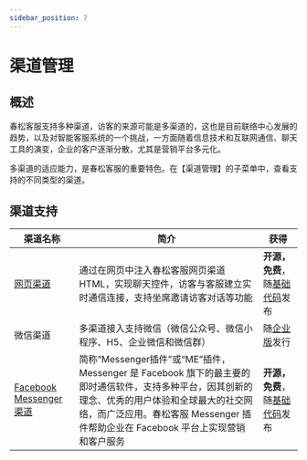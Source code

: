 ```yaml
---
sidebar_position: 7
---
```


# 渠道管理

## 概述

春松客服支持多种渠道，访客的来源可能是多渠道的，这也是目前联络中心发展的趋势，以及对智能客服系统的一个挑战，一方面随着信息技术和互联网通信、聊天工具的演变，企业的客户逐渐分散，尤其是营销平台多元化。

多渠道的适应能力，是春松客服的重要特色。在【渠道管理】的子菜单中，查看支持的不同类型的渠道。

<!-- markup:markdown-end -->

## 渠道支持

| 渠道名称                      | 简介                                                                                                          | 获得 |
| ----------------------------- | ------------------------------------------------------------------------------------------------------------- | --- |
| [网页渠道](webim.html)      | 通过在网页中注入春松客服网页渠道 HTML，实现聊天控件，访客与客服建立实时通信连接，支持坐席邀请访客对话等功能 | **开源，免费**，随[基础代码](https://github.com/chatopera/cskefu)发布 |
| 微信渠道 | 多渠道接入支持微信（微信公众号、微信小程序、H5、企业微信和微信群） | 随[企业版](https://www.cskefu.com/2025/06/19/ee-announcement/)发行 |
| [Facebook Messenger 渠道](messenger/index.html) | 简称“Messenger插件”或“ME”插件， Messenger 是 Facebook 旗下的最主要的即时通信软件，支持多种平台，因其创新的理念、优秀的用户体验和全球最大的社交网络，而广泛应用。春松客服 Messenger 插件帮助企业在 Facebook 平台上实现营销和客户服务| **开源，免费**，随[基础代码](https://github.com/chatopera/cskefu)发布 |
